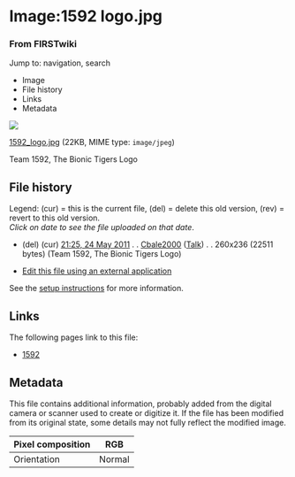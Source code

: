 

# Image:1592 logo.jpg

### From FIRSTwiki

Jump to: navigation, search

  * Image
  * File history
  * Links
  * Metadata

![](/media/1/1a/1592_logo.jpg)

[1592_logo.jpg](/media/1/1a/1592_logo.jpg "1592 logo.jpg" ) (22KB, MIME type:
`image/jpeg`)

Team 1592, The Bionic Tigers Logo

## File history

Legend: (cur) = this is the current file, (del) = delete this old version,
(rev) = revert to this old version.  
_Click on date to see the file uploaded on that date_.

  * (del) (cur) [21:25, 24 May 2011](/media/1/1a/1592_logo.jpg "/media/1/1a/1592 logo.jpg" ) . . [Cbale2000](/index.php/User:Cbale2000 "User:Cbale2000" ) ([Talk](/index.php/User_talk:Cbale2000 "User talk:Cbale2000" )) . . 260x236 (22511 bytes) (Team 1592, The Bionic Tigers Logo)
  

  * [Edit this file using an external application](/index.php?title=Image:1592_logo.jpg&action=edit&externaledit=true&mode=file "Image:1592 logo.jpg" )

See the [setup
instructions](http://meta.wikimedia.org/wiki/Help:External_editors
"http://meta.wikimedia.org/wiki/Help:External_editors" ) for more information.

## Links

The following pages link to this file:

  * [1592](/index.php/1592 "1592" )

## Metadata

This file contains additional information, probably added from the digital
camera or scanner used to create or digitize it. If the file has been modified
from its original state, some details may not fully reflect the modified
image.

Pixel composition |  RGB  
---|---  
Orientation |  Normal  
  
